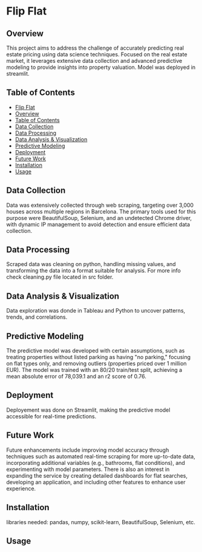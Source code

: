 # Flip Flat

## Overview
This project aims to address the challenge of accurately predicting real estate pricing using data science techniques. Focused on the real estate market, it leverages extensive data collection and advanced predictive modeling to provide insights into property valuation. Model was deployed in streamlit.

## Table of Contents
- [Flip Flat](#project-title)
- [Overview](#overview)
- [Table of Contents](#table-of-contents)
- [Data Collection](#data-collection)
- [Data Processing](#data-processing)
- [Data Analysis & Visualization](#data-analysis--visualization)
- [Predictive Modeling](#predictive-modeling)
- [Deployment](#deployment)
- [Future Work](#future-work)
- [Installation](#installation)
- [Usage](#usage)


## Data Collection
Data was extensively collected through web scraping, targeting over 3,000 houses across multiple regions in Barcelona. The primary tools used for this purpose were BeautifulSoup, Selenium, and an undetected Chrome driver, with dynamic IP management to avoid detection and ensure efficient data collection.

## Data Processing
Scraped data was cleaning on python, handling missing values, and transforming the data into a format suitable for analysis. For more info check cleaning.py file located in src folder.

## Data Analysis & Visualization
Data exploration was donde in Tableau and Python to uncover patterns, trends, and correlations. 

## Predictive Modeling
The predictive model was developed with certain assumptions, such as treating properties without listed parking as having "no parking," focusing on flat types only, and removing outliers (properties priced over 1 million EUR). The model was trained with an 80/20 train/test split, achieving a mean absolute error of 78,039.1 and an r2 score of 0.76.

## Deployment
Deployement was done on Streamlit, making the predictive model accessible for real-time predictions.

## Future Work
Future enhancements include improving model accuracy through techniques such as automated real-time scraping for more up-to-date data, incorporating additional variables (e.g., bathrooms, flat conditions), and experimenting with model parameters. There is also an interest in expanding the service by creating detailed dashboards for flat searches, developing an application, and including other features to enhance user experience.

## Installation
libraries needed: pandas, numpy, scikit-learn, BeautifulSoup, Selenium, etc.

## Usage



